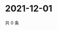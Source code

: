 # 2021-12-01

共 0 条

<!-- BEGIN WEIBO -->
<!-- 最后更新时间 Wed Dec 01 2021 03:07:24 GMT+0800 (China Standard Time) -->

<!-- END WEIBO -->
